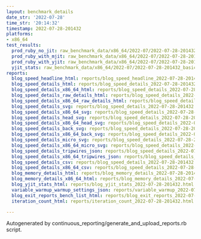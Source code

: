 ```yaml
---
layout: benchmark_details
date_str: '2022-07-28'
time_str: '20:14:32'
timestamp: 2022-07-28-201432
platforms:
- x86_64
test_results:
  prod_ruby_no_jit: raw_benchmark_data/x86_64/2022-07/2022-07-28-201432_basic_benchmark_prod_ruby_no_jit.json
  prod_ruby_with_mjit: raw_benchmark_data/x86_64/2022-07/2022-07-28-201432_basic_benchmark_prod_ruby_with_mjit.json
  prod_ruby_with_yjit: raw_benchmark_data/x86_64/2022-07/2022-07-28-201432_basic_benchmark_prod_ruby_with_yjit.json
  yjit_stats: raw_benchmark_data/x86_64/2022-07/2022-07-28-201432_basic_benchmark_yjit_stats.json
reports:
  blog_speed_headline_html: reports/blog_speed_headline_2022-07-28-201432.html
  blog_speed_details_html: reports/blog_speed_details_2022-07-28-201432.html
  blog_speed_details_x86_64_html: reports/blog_speed_details_2022-07-28-201432.x86_64.html
  blog_speed_details_raw_details_html: reports/blog_speed_details_2022-07-28-201432.raw_details.html
  blog_speed_details_x86_64_raw_details_html: reports/blog_speed_details_2022-07-28-201432.x86_64.raw_details.html
  blog_speed_details_svg: reports/blog_speed_details_2022-07-28-201432.svg
  blog_speed_details_x86_64_svg: reports/blog_speed_details_2022-07-28-201432.x86_64.svg
  blog_speed_details_head_svg: reports/blog_speed_details_2022-07-28-201432.head.svg
  blog_speed_details_x86_64_head_svg: reports/blog_speed_details_2022-07-28-201432.x86_64.head.svg
  blog_speed_details_back_svg: reports/blog_speed_details_2022-07-28-201432.back.svg
  blog_speed_details_x86_64_back_svg: reports/blog_speed_details_2022-07-28-201432.x86_64.back.svg
  blog_speed_details_micro_svg: reports/blog_speed_details_2022-07-28-201432.micro.svg
  blog_speed_details_x86_64_micro_svg: reports/blog_speed_details_2022-07-28-201432.x86_64.micro.svg
  blog_speed_details_tripwires_json: reports/blog_speed_details_2022-07-28-201432.tripwires.json
  blog_speed_details_x86_64_tripwires_json: reports/blog_speed_details_2022-07-28-201432.x86_64.tripwires.json
  blog_speed_details_csv: reports/blog_speed_details_2022-07-28-201432.csv
  blog_speed_details_x86_64_csv: reports/blog_speed_details_2022-07-28-201432.x86_64.csv
  blog_memory_details_html: reports/blog_memory_details_2022-07-28-201432.html
  blog_memory_details_x86_64_html: reports/blog_memory_details_2022-07-28-201432.x86_64.html
  blog_yjit_stats_html: reports/blog_yjit_stats_2022-07-28-201432.html
  variable_warmup_warmup_settings_json: reports/variable_warmup_2022-07-28-201432.warmup_settings.json
  blog_exit_reports_bench_list_html: reports/blog_exit_reports_2022-07-28-201432.bench_list.html
  iteration_count_html: reports/iteration_count_2022-07-28-201432.html

---
```

Autogenerated by continuous_reporting/generate_and_upload_reports.rb script.
